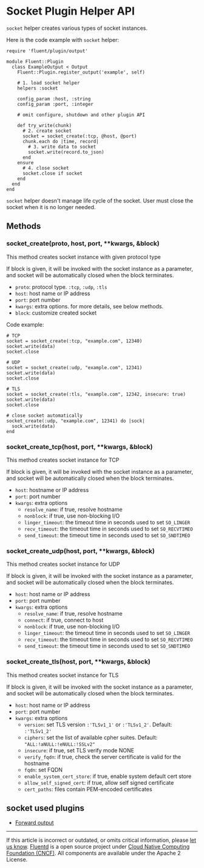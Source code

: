 # Socket Plugin Helper API

`socket` helper creates various types of socket instances.

Here is the code example with `socket` helper:

``` {.CodeRay}
require 'fluent/plugin/output'

module Fluent::Plugin
  class ExampleOutput < Output
    Fluent::Plugin.register_output('example', self)

    # 1. load socket helper
    helpers :socket

    config_param :host, :string
    config_param :port, :integer

    # omit configure, shutdown and other plugin API

    def try_write(chunk)
      # 2. create socket
      socket = socket_create(:tcp, @host, @port)
      chunk.each do |time, record|
        # 3. write data to socket
        socket.write(record.to_json)
      end
    ensure
      # 4. close socket
      socket.close if socket
    end
  end
end
```

`socket` helper doesn't manage life cycle of the socket. User must close
the socket when it is no longer needed.


## Methods


### socket\_create(proto, host, port, \*\*kwargs, &block)

This method creates socket instance with given protocol type

If block is given, it will be invoked with the socket instance as a
parameter, and socket will be automatically closed when the block
terminates.

-   `proto`: protocol type. `:tcp`, `:udp`, `:tls`
-   `host`: host name or IP address
-   `port`: port number
-   `kwargs`: extra options. for more details, see below methods.
-   `block`: customize created socket

Code example:

``` {.CodeRay}
# TCP
socket = socket_create(:tcp, "example.com", 12340)
socket.write(data)
socket.close

# UDP
socket = socket_create(:udp, "example.com", 12341)
socket.write(data)
socket.close

# TLS
socket = socket_create(:tls, "example.com", 12342, insecure: true)
socket.write(data)
socket.close

# close socket automatically
socket_create(:udp, "example.com", 12341) do |sock|
  sock.write(data)
end
```


### socket\_create\_tcp(host, port, \*\*kwargs, &block)

This method creates socket instance for TCP

If block is given, it will be invoked with the socket instance as a
parameter, and socket will be automatically closed when the block
terminates.

-   `host`: hostname or IP address
-   `port`: port number
-   `kwargs`: extra options
    -   `resolve_name`: if true, resolve hostname
    -   `nonblock`: if true, use non-blocking I/O
    -   `linger_timeout`: the timeout time in seconds used to set
        `SO_LINGER`
    -   `recv_timeout`: the timeout time in seconds used to set
        `SO_RECVTIMEO`
    -   `send_timeout`: the timeout time in seconds used to set
        `SO_SNDTIMEO`


### socket\_create\_udp(host, port, \*\*kwargs, &block)

This method creates socket instance for UDP

If block is given, it will be invoked with the socket instance as a
parameter, and socket will be automatically closed when the block
terminates.

-   `host`: host name or IP address
-   `port`: port number
-   `kwargs`: extra options
    -   `resolve_name`: if true, resolve hostname
    -   `connect`: if true, connect to host
    -   `nonblock`: if true, use non-blocking I/O
    -   `linger_timeout`: the timeout time in seconds used to set
        `SO_LINGER`
    -   `recv_timeout`: the timeout time in seconds used to set
        `SO_RECVTIMEO`
    -   `send_timeout`: the timeout time in seconds used to set
        `SO_SNDTIMEO`


### socket\_create\_tls(host, port, \*\*kwargs, &block)

This method creates socket instance for TLS

If block is given, it will be invoked with the socket instance as a
parameter, and socket will be automatically closed when the block
terminates.

-   `host`: host name or IP address
-   `port`: port number
-   `kwargs`: extra options
    -   `version`: set TLS version `:'TLSv1_1'` or `:'TLSv1_2'`.
        Default: `:'TLSv1_2'`
    -   `ciphers`: set the list of available cpher suites. Default:
        `"ALL:!aNULL:!eNULL:!SSLv2"`
    -   `insecure`: if true, set TLS verify mode NONE
    -   `verify_fqdn`: if true, check the server certificate is valid
        for the hostname
    -   `fqdn`: set FQDN
    -   `enable_system_cert_store`: if true, enable system default cert
        store
    -   `allow_self_signed_cert`: if true, allow self signed certificate
    -   `cert_paths`: files contain PEM-encoded certificates


## socket used plugins

-   [Forward output](/plugins/output/forward.md)


------------------------------------------------------------------------

If this article is incorrect or outdated, or omits critical information, please [let us know](https://github.com/fluent/fluentd-docs/issues?state=open).
[Fluentd](http://www.fluentd.org/) is a open source project under [Cloud Native Computing Foundation (CNCF)](https://cncf.io/). All components are available under the Apache 2 License.

